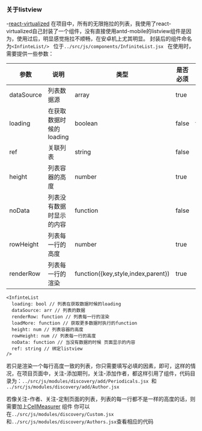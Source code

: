 ### 关于listview
-[react-virtualized](https://github.com/bvaughn/react-virtualized) 
在项目中，所有的无限拖拉的列表，我使用了react-virtualized自己封装了一个组件，没有直接使用antd-mobile的listview组件是因为，使用过后，明显感觉拖拉不顺畅，在安卓机上尤其明显。
封装后的组件命名为`<InfinteList/> ` 位于`../src/js/components/InfiniteList.jsx `
在使用时，需要提供一些参数：

| 参数 | 说明 | 类型 | 是否必须 | 默认值 |
| --- | --- | --- | --- | :-: |
| dataSource | 列表数据源 | array | true | - |
| loading | 在获取数据时候的loading | boolean | false | false |
| ref | 关联列表 | string | false | '' |
| height  | 列表容器的高度 | number | true | - |
| noData | 列表没有数据时显示的内容 | function | false | null |
| rowHeight | 列表每一行的高度 | number | true | - |
| renderRow | 列表每一行的渲染 | function({key,style,index,parent}) | true | - |

```
<InfinteList
  loading: bool // 列表在获取数据时候的loading
  dataSource: arr // 列表的数据
  renderRow: function // 列表每一行的渲染
  loadMore: function // 获取更多数据时执行的function
  height: num // 列表容器的高度
  rowHeight: num // 列表每一行的高度
  noData: function // 当没有数据的时候 页面显示的内容
  ref: string // 绑定listview
/>
```
若只是渲染一个每行高度一致的列表，你只需要填写必填的因素，即可，这样的情况，在项目页面中，关注-添加期刊，关注-添加作者，都这样引用了组件，代码目录为：`../src/js/modules/discovery/add/Periodicals.jsx `和 `../src/js/modules/discovery/add/Author.jsx`

若像关注-作者、关注-定制页面的列表，列表的每一行都不是一样的高度的话，则需要加上[CellMeasurer](https://github.com/bvaughn/react-virtualized/blob/master/docs/CellMeasurer.md) 组件
你可以在`../src/js/modules/discovery/Custom.jsx`和`../src/js/modules/discovery/Authors.jsx`查看相应的代码
